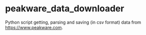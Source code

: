 # peakware_data_downloader
Python script getting, parsing and saving (in csv format) data from https://www.peakware.com.

